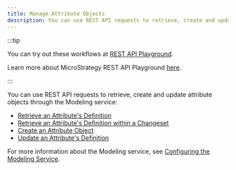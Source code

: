 ```yaml
---
title: Manage Attribute Objects
description: You can use REST API requests to retrieve, create and update attribute objects through the Modeling service.
---
```


:::tip

You can try out these workflows at [REST API Playground](https://www.postman.com/microstrategysdk/workspace/microstrategy-rest-api/folder/16131298-df3dd3da-b225-4637-93dd-c41579ce1074?ctx=documentation).

Learn more about MicroStrategy REST API Playground [here](/docs/getting-started/playground.md).

:::

You can use REST API requests to retrieve, create and update attribute objects through the Modeling service:

- [Retrieve an Attribute's Definition](./create-an-attribute-object.md)
- [Retrieve an Attribute's Definition within a Changeset](./retrieve-an-attributes-definition-within-a-changeset.md)
- [Create an Attribute Object](./create-an-attribute-object.md)
- [Update an Attribute's Definition](./update-an-attributes-definition.md)

For more information about the Modeling service, see [Configuring the Modeling Service](https://www2.microstrategy.com/producthelp/Current/InstallConfig/en-us/Content/modeling_service.htm).
